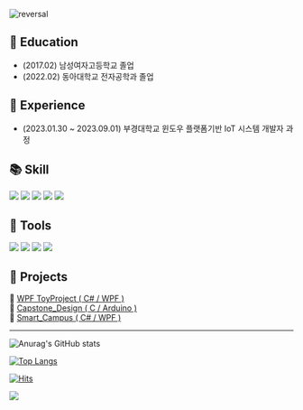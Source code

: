 ![reversal](https://capsule-render.vercel.app/api?type=waving&color=D3EBC6&height=150&text=Welcome%20to%20sso-o22%20Git%20💚&fontColor=B7B8B6&animation=twinkling&fontSize=40&fontAlign=32&fontAlignY=30&stroke=000000&strokeWidth=1)

## 🏫 Education
* (2017.02) 남성여자고등학교 졸업<br>
* (2022.02) 동아대학교 전자공학과 졸업<br>


## 📓 Experience
* (2023.01.30 ~ 2023.09.01) 부경대학교 윈도우 플랫폼기반 IoT 시스템 개발자 과정 <br>


## 📚 Skill
<img src="https://img.shields.io/badge/Python-3776AB?style=flat-square&logo=Python&logoColor=white"> <img src="https://img.shields.io/badge/C-A8B9CC?style=flat-square&logo=C&logoColor=white"> <img src="https://img.shields.io/badge/c++-00599C?style=flat-square&logo=cplusplus&logoColor=white"> <img src="https://img.shields.io/badge/csharp-239120?style=flat-square&logo=csharp&logoColor=white"> <img src="https://img.shields.io/badge/MySQL-4479A1?style=flat-square&logo=MySQL&logoColor=white">


## 🔨 Tools
<img src="https://img.shields.io/badge/GitHub-181717?style=flat-square&logo=GitHub&logoColor=white"> <img src="https://img.shields.io/badge/VSCode-007ACC?style=flat-square&logo=VisualStudioCode&logoColor=white"> <img src="https://img.shields.io/badge/visualstudio-5C2D91?style=flat-square&logo=visualstudio&logoColor=white"> <img src="https://img.shields.io/badge/Notion-000000?style=flat-square&logo=Notion&logoColor=white">


## 📝 Projects
 📌 [WPF ToyProject ( C# / WPF )](https://github.com/sso-o22/PKNU_WPF)<br>
 📌 [Capstone_Design ( C / Arduino )](https://github.com/sso-o22/Capstone_Design)<br>
 📌 [Smart_Campus ( C# / WPF )](https://github.com/Tarel-IoT-PK/Campus)<br>
 

--------------------

![Anurag's GitHub stats](https://github-readme-stats.vercel.app/api?username=sso-o22&theme=gruvbox&show_icons=true)<br>
  

[![Top Langs](https://github-readme-stats.vercel.app/api/top-langs/?username=sso-o22&layout=compact&theme=gruvbox)](https://github.com/sso-o22/github-readme-stats)<br>

  
[![Hits](https://hits.seeyoufarm.com/api/count/incr/badge.svg?url=https%3A%2F%2Fgithub.com%2Fsso-o22&count_bg=%2379C83D&title_bg=%23555555&icon=&icon_color=%23E7E7E7&title=hits&edge_flat=false)](https://hits.seeyoufarm.com)<br>

<img src="https://capsule-render.vercel.app/api?type=waving&color=D3EBC6&height=150&section=footer" />
